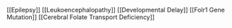 [[Epilepsy]]
[[Leukoencephalopathy]]
[[Developmental Delay]]
[[Folr1 Gene Mutation]]
[[Cerebral Folate Transport Deficiency]]
